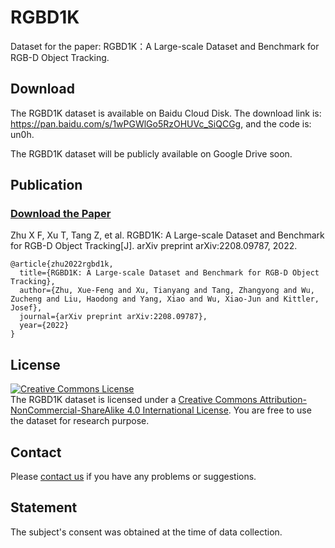 # RGBD1K
Dataset for the paper: RGBD1K：A Large-scale Dataset and Benchmark for RGB-D Object Tracking.

## Download

The RGBD1K dataset is available on Baidu Cloud Disk. The download link is: https://pan.baidu.com/s/1wPGWlGo5RzOHUVc_SiQCGg, and the code is: un0h.

The RGBD1K dataset will be publicly available on Google Drive soon.

## Publication
### [Download the Paper](https://arxiv.org/pdf/2208.09787.pdf)
Zhu X F, Xu T, Tang Z, et al. RGBD1K: A Large-scale Dataset and Benchmark for RGB-D Object Tracking[J]. arXiv preprint arXiv:2208.09787, 2022.
```
@article{zhu2022rgbd1k,
  title={RGBD1K: A Large-scale Dataset and Benchmark for RGB-D Object Tracking},
  author={Zhu, Xue-Feng and Xu, Tianyang and Tang, Zhangyong and Wu, Zucheng and Liu, Haodong and Yang, Xiao and Wu, Xiao-Jun and Kittler, Josef},
  journal={arXiv preprint arXiv:2208.09787},
  year={2022}
}
```

## License
<a rel="license" href="http://creativecommons.org/licenses/by-nc-sa/4.0/"><img alt="Creative Commons License" style="border-width:0" src="https://i.creativecommons.org/l/by-nc-sa/4.0/88x31.png" /></a><br />The RGBD1K dataset is licensed under a <a rel="license" href="http://creativecommons.org/licenses/by-nc-sa/4.0/">Creative Commons Attribution-NonCommercial-ShareAlike 4.0 International License</a>. 
You are free to use the dataset for research purpose.

## Contact
Please [contact us](xuefeng_zhu95@163.com) if you have any problems or suggestions.


## Statement
The subject's consent was obtained at the time of data collection.

